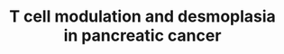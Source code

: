 ---
annotations:
- id: CL:0000145
  parent: native cell
  type: Cell Type Ontology
  value: professional antigen presenting cell
- id: DOID:3498
  parent: disease of cellular proliferation
  type: Disease Ontology
  value: pancreatic ductal adenocarcinoma
- id: DOID:1793
  parent: disease of cellular proliferation
  type: Disease Ontology
  value: pancreatic cancer
- id: PW:0000023
  parent: regulatory pathway
  type: Pathway Ontology
  value: immune response pathway
- id: CL:0001064
  type: Cell Type Ontology
  value: malignant cell
- id: PW:0000013
  parent: disease pathway
  type: Pathway Ontology
  value: disease pathway
- id: CL:0000084
  parent: native cell
  type: Cell Type Ontology
  value: T cell
- id: PW:0000626
  parent: disease pathway
  type: Pathway Ontology
  value: pancreatic cancer pathway
- id: CL:0002410
  parent: animal cell
  type: Cell Type Ontology
  value: pancreatic stellate cell
- id: CL:0000889
  parent: native cell
  type: Cell Type Ontology
  value: myeloid suppressor cell
- id: CL:0000625
  parent: native cell
  type: Cell Type Ontology
  value: CD8-positive, alpha-beta T cell
authors:
- DanaMustafa
- Mkutmon
- Eweitz
- IsabelWassink
- Egonw
citedin: ''
communities:
- Diseases
- PancCanNet
description: Pancreatic cancer cells create a microenvironment by secreting cytokines
  and chemokines that recruit or activate stromal cells.  This promotes desmoplasia
  -- an accumulation of extracellular matrix that contributes to fibrosis -- and immune
  evasion. Key players include myeloid-derived suppressor cells (MDSCs), tumor-associated
  macrophages (TAMs), regulatory T cells (Tregs), and pancreatic stellate cells (PSCs).
  PSCs are the main source of extracellular matrix (ECM) deposition, and the TAM-PSC
  interaction enhances desmoplasia. These stromal cells help cancer cells evade immune
  surveillance by inhibiting CD8+ T cells through factors like IL-10, TGFβ, PD-L1,
  and IDO.
last-edited: 2025-03-05
ndex: null
organisms:
- Homo sapiens
redirect_from:
- /index.php/Pathway:WP5078
- /instance/WP5078
- /instance/WP5078_r137575
revision: r137575
schema-jsonld:
- '@context': https://schema.org/
  '@id': https://wikipathways.github.io/pathways/WP5078.html
  '@type': Dataset
  creator:
    '@type': Organization
    name: WikiPathways
  description: Pancreatic cancer cells create a microenvironment by secreting cytokines
    and chemokines that recruit or activate stromal cells.  This promotes desmoplasia
    -- an accumulation of extracellular matrix that contributes to fibrosis -- and
    immune evasion. Key players include myeloid-derived suppressor cells (MDSCs),
    tumor-associated macrophages (TAMs), regulatory T cells (Tregs), and pancreatic
    stellate cells (PSCs). PSCs are the main source of extracellular matrix (ECM)
    deposition, and the TAM-PSC interaction enhances desmoplasia. These stromal cells
    help cancer cells evade immune surveillance by inhibiting CD8+ T cells through
    factors like IL-10, TGFβ, PD-L1, and IDO.
  keywords:
  - ARG1
  - Adenine
  - Adenosine
  - B2M
  - CCL17
  - CCL22
  - CD226
  - CD274
  - CD276
  - CD28
  - CD40
  - CD40LG
  - CD80
  - CD86
  - CTLA4
  - CXCL12
  - CXCR4
  - D-tryptophan
  - ENTPD1
  - FAP
  - FAS
  - FASLG
  - HAVCR2
  - HLA-A
  - ICOS
  - IDO1
  - IL10
  - IL13
  - IL4
  - IL6
  - Kynurenine
  - L-arginine
  - L-ornithine
  - L-tryptophan
  - LGALS1
  - LGALS3
  - LGALS9
  - NT5E
  - PDCD1
  - PDCD1LG2
  - PDGFA
  - PDGFB
  - PDGFC
  - PDGFD
  - PGE2
  - PGF
  - PVR
  - SHH
  - TGFB1
  - TGFB2
  - TGFB3
  - TIGIT
  - TNFRSF4
  - TNFRSF9
  - TNFSF4
  - TNFSF9
  - TRAC
  - TRBC1
  - Urea
  - VDR
  - VEGFA
  - VEGFB
  - VEGFC
  - VEGFD
  - VSIR
  - VTCN1
  license: CC0
  name: T cell modulation and desmoplasia in pancreatic cancer
seo: CreativeWork
title: T cell modulation and desmoplasia in pancreatic cancer
wpid: WP5078
---